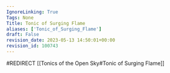 ```yaml
---
IgnoreLinking: True
Tags: None
Title: Tonic of Surging Flame
aliases: ['Tonic_of_Surging_Flame']
draft: False
revision_date: 2023-05-13 14:50:01+00:00
revision_id: 100743
---
```


#REDIRECT [[Tonics of the Open Sky#Tonic of Surging Flame]]